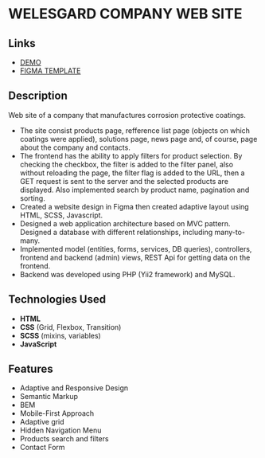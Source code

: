# WELESGARD COMPANY WEB SITE

## Links

- [DEMO](https://www.welesgard.com/)
- [FIGMA TEMPLATE](https://www.figma.com/design/DtkQmQ797hk0nI4KfMi2Uq/BOSE-New-Version?node-id=6802-139&t=sXNRoWhAx6dPRGof-0/)

## Description

Web site of a сompany that manufactures corrosion protective coatings.

- The site consist products page, refference list page (objects on which coatings were applied), solutions page, news page and, of course, page about the company and contacts.
- The frontend has the ability to apply filters for product selection. By checking the checkbox, the filter is added to the filter panel, also without reloading the page, the filter flag is added to the URL, then a GET request is sent to the server and the selected products are displayed. Also implemented search by product name, pagination and sorting.
- Created a website design in Figma then created adaptive layout using HTML, SCSS, Javascript.
- Designed a web application architecture based on MVC pattern. Designed a database with different relationships, including many-to-many.
- Implemented model (entities, forms, services, DB queries), controllers, frontend and backend (admin) views, REST Api for getting data on the frontend.
- Backend was developed using PHP (Yii2 framework) and MySQL.

## Technologies Used

- **HTML**
- **CSS** (Grid, Flexbox, Transition)
- **SCSS** (mixins, variables)
- **JavaScript**

## Features

- Adaptive and Responsive Design
- Semantic Markup
- BEM
- Mobile-First Approach
- Adaptive grid
- Hidden Navigation Menu
- Products search and filters
- Contact Form
